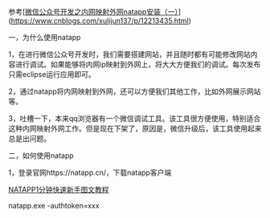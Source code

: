 参考[[微信公众号开发之内网映射外网natapp安装（一）](https://www.cnblogs.com/xulijun137/p/12213435.html)](https://www.cnblogs.com/xulijun137/p/12213435.html)

一，为什么使用natapp

1，在进行微信公众号开发时，我们需要搭建网站，并且随时都有可能修改网站内容进行调试。如果能够将内网ip映射到外网上，将大大方便我们的调试。每次发布只需eclipse运行应用即可。

2，通过natapp将内网映射到外网，还可以方便我们其他工作，比如外网展示网站等。

3，吐槽一下，本来qq浏览器有一个微信调试工具。该工具很方便使用，特别适合这种内网映射外网工作。但是现在下架了，原因是，微信升级后，该工具使用起来总是出问题。



二，如何使用natapp

1，登录官网https://natapp.cn/，下载natapp客户端

[NATAPP1分钟快速新手图文教程](https://natapp.cn/article/natapp_newbie)



natapp.exe -authtoken=xxx


